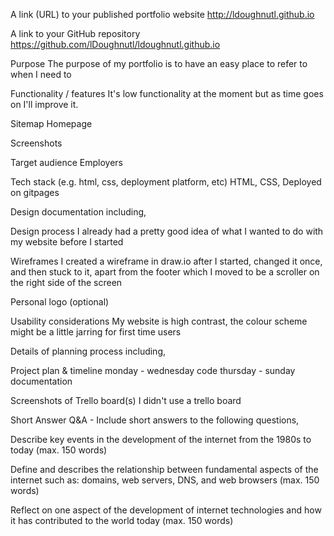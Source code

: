 A link (URL) to your published portfolio website
http://ldoughnutl.github.io

A link to your GitHub repository
https://github.com/lDoughnutl/ldoughnutl.github.io

Purpose
The purpose of my portfolio is to have an easy place to refer to when I need to 

Functionality / features
It's low functionality at the moment but as time goes on I'll improve it.

Sitemap
Homepage

Screenshots


Target audience
Employers

Tech stack (e.g. html, css, deployment platform, etc)
HTML, CSS, Deployed on gitpages

Design documentation including,


Design process
I already had a pretty good idea of what I wanted to do with my website before I started

Wireframes
I created a wireframe in draw.io after I started, changed it once, and then stuck to it, apart from the footer which I moved to be a scroller on the right side of the screen

Personal logo (optional)


Usability considerations
My website is high contrast, the colour scheme might be a little jarring for first time users

Details of planning process including,


Project plan & timeline
monday - wednesday code
thursday - sunday documentation

Screenshots of Trello board(s)
I didn't use a trello board

Short Answer Q&A - Include short answers to the following questions,


Describe key events in the development of the internet from the 1980s to today (max. 150 words)


Define and describes the relationship between fundamental aspects of the internet such as: domains, web servers, DNS, and web browsers (max. 150 words)


Reflect on one aspect of the development of internet technologies and how it has contributed to the world today (max. 150 words)

